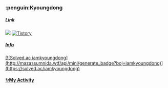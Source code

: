 <!--
**iamkyoungdong/iamkyoungdong** is a ✨ _special_ ✨ repository because its `README.md` (this file) appears on your GitHub profile.

introduction

Name

visiter's number

most used language

tistory link

my activity-> activity log

my project
-Link1
-Link2

study
-link1
-link2
.
.
.


-->

<H3>:penguin:Kyoungdong</H3>
<H5>Link</H5>
<a href="https://github.com/iamkyoungdong"><img src="https://hits.seeyoufarm.com/api/count/incr/badge.svg?url=https%3A%2F%2Fgithub.com%2Fiamkyoungdong&count_bg=%23000000&title_bg=%23000000&icon=github.svg&icon_color=%23FFFFFF&title=hits&edge_flat=false"/></a>
<a> <a href = "https://iamkyoungdong.tistory.com/"> <img alt="Tistory" src ="https://img.shields.io/badge/Tistory-white.svg?&style=for-the-badge"/>

<H5>Info</H5>
[![Solved.ac iamkyoungdong](http://mazassumnida.wtf/api/mini/generate_badge?boj=iamkyoungdong)](https://solved.ac/iamkyoungdong)
<H4>
<a href="https://github.com/iamkyoungdong/iamkyoungdong/blob/main/ActivityLog.md" target="_blank">✨My Activity</a>
</H4>


